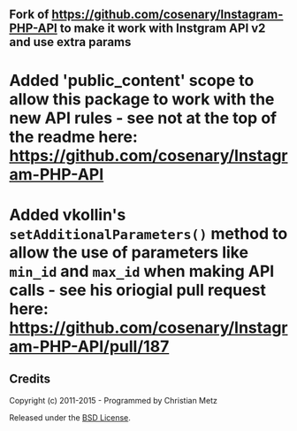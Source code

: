 ## Fork of https://github.com/cosenary/Instagram-PHP-API to make it work with Instgram API v2 and use extra params

# Added 'public_content' scope to allow this package to work with the new API rules - see not at the top of the readme here: https://github.com/cosenary/Instagram-PHP-API

# Added vkollin's `setAdditionalParameters()` method to allow the use of parameters like `min_id` and `max_id` when making API calls - see his oriogial pull request here: https://github.com/cosenary/Instagram-PHP-API/pull/187


## Credits



Copyright (c) 2011-2015 - Programmed by Christian Metz

Released under the [BSD License](LICENSE).
